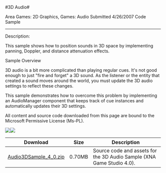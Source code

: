 #3D Audio#

Area
Games: 2D Graphics, Games: Audio
Submitted
4/26/2007
Code Sample

---

Description:

This sample shows how to position sounds in 3D space by implementing panning, Doppler, and distance attenuation effects.

Sample Overview

3D audio is a bit more complicated than playing regular cues. It's not good enough to just "fire and forget" a 3D sound. As the listener or the entity that created a sound moves around the world, you must update the 3D audio settings to reflect these changes.

This sample demonstrates how to overcome this problem by implementing an AudioManager component that keeps track of cue instances and automatically updates their 3D settings.


All content and source code downloaded from this page are bound to the Microsoft Permissive License (Ms-PL).

![](https://github.com/kniEngine/XNAGameStudio/blob/main/Images/XNA_Audio3D_01_small.jpg)![](https://github.com/kniEngine/XNAGameStudio/blob/main/Images/XNA_Audio3D_02_small.jpg)

	

Download | Size | Description
---|---|---|
[Audio3DSample_4_0.zip](https://github.com/kniEngine/XNAGameStudio/blob/main/Samples/Audio3DSample_4_0.zip?raw=true) | 0.70MB | Source code and assets for the 3D Audio Sample (XNA Game Studio 4.0). 